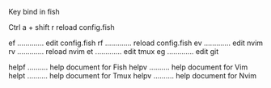 Key bind in fish

Ctrl a + shift r reload config.fish


ef ............. edit config.fish
rf ............. reload config.fish
ev ............. edit nvim
rv ............. reload nvim
et ............. edit tmux
eg ............. edit git

helpf .......... help document for Fish
helpv .......... help document for Vim
helpt .......... help document for Tmux
helpv .......... help document for Nvim
